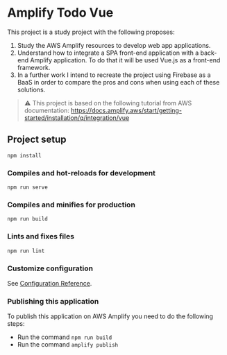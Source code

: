 # Amplify Todo Vue

This project is a study project with the following proposes:

1. Study the AWS Amplify resources to develop web app applications.
2. Understand how to integrate a SPA front-end application with a back-end Amplify application. To do that it will be used Vue.js as a front-end framework.
3. In a further work I intend to recreate the project using Firebase as a BaaS in order to compare the pros and cons when using each of these solutions.

> ⚠ This project is based on the following tutorial from AWS documentation: https://docs.amplify.aws/start/getting-started/installation/q/integration/vue

## Project setup
```
npm install
```

### Compiles and hot-reloads for development
```
npm run serve
```

### Compiles and minifies for production
```
npm run build
```

### Lints and fixes files
```
npm run lint
```

### Customize configuration
See [Configuration Reference](https://cli.vuejs.org/config/).

### Publishing this application
To publish this application on AWS Amplify you need to do the following steps:
- Run the command `npm run build`
- Run the command `amplify publish`